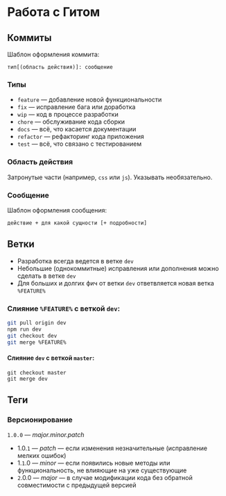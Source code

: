 # Работа с Гитом

## Коммиты

Шаблон оформления коммита:

```
тип[(область действия)]: сообщение
```

### Типы

* `feature` — добавление новой функциональности
* `fix` — исправление бага или доработка
* `wip` — код в процессе разработки
* `chore` — обслуживание кода сборки
* `docs` — всё, что касается документации
* `refactor` — рефакторинг кода приложения
* `test` — всё, что связано с тестированием

### Область действия

Затронутые части (например, `css` или `js`). Указывать необязательно.

### Сообщение

Шаблон оформления сообщения:

```
действие + для какой сущности [+ подробности]
```

## Ветки

* Разработка всегда ведется в ветке `dev`
* Небольшие (однокоммитные) исправления или дополнения можно сделать в ветке `dev`
* Для больших и долгих фич от ветки `dev` ответвляется новая ветка `%FEATURE%`

### Слияние `%FEATURE%` с веткой `dev`:

```bash
git pull origin dev
npm run dev
git checkout dev
git merge %FEATURE%
```

#### Слияние `dev` с веткой `master`:

```
git checkout master
git merge dev
```

## Теги

### Версионирование

`1.0.0` — *major.minor.patch*

* 1.0.`1` — *patch* — если изменения незначительные (исправление мелких ошибок)
* 1.`1`.0 — *minor* — если появились новые методы или функциональность, не влияющие на уже существующие
* `2`.0.0 — *major* — в случае модификации кода без обратной совместимости с предыдущей версией
